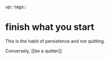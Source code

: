 up:: 
tags:: 

# finish what you start

This is the habit of persistence and not quitting.

Conversely, [[be a quitter]]. 